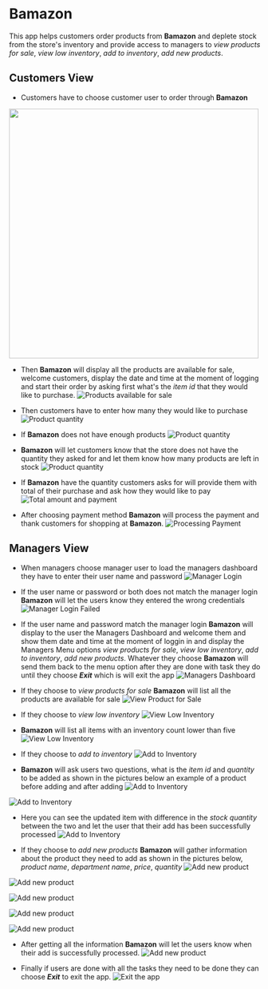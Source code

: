 # Bamazon
This app helps customers order products from **Bamazon** and deplete stock from the store's inventory and provide access to managers to *view products for sale*, *view low inventory*, *add to inventory*, *add new products*.


## Customers View
* Customers have to choose customer user to order through **Bamazon**
<img src="images/customer1.png" width="500px">


* Then **Bamazon** will display all the products are available for sale, welcome customers, display the date and time at the moment of logging and start their order by asking first what's the *item id* that they would like to purchase.
![Products available for sale](images/customer2.png)


* Then customers have to enter how many they would like to purchase
![Product quantity](images/customer4.png)


* If **Bamazon** does not have enough products
![Product quantity](images/customer5.png)

* **Bamazon** will let customers know that the store does not have the quantity they asked for and let them know how many products are left in stock
![Product quantity](images/customer6.png)

* If **Bamazon** have the quantity customers asks for will provide them with total of their purchase and ask how they would like to pay
![Total amount and payment](images/customer7.png)

* After choosing payment method **Bamazon** will process the payment and thank customers for shopping at **Bamazon**.
![Processing Payment](images/customer8.png)

## Managers View

* When managers choose manager user to load the managers dashboard they have to enter their user name and password
![Manager Login](images/manager1.png)

* If the user name or password or both does not match the manager login **Bamazon** will let the users know they entered the wrong credentials
![Manager Login Failed](images/manager2.png)

* If the user name and password match the manager login **Bamazon** will display to the user the Managers Dashboard and welcome them and show them date and time at the moment of loggin in and display the Managers Menu options *view products for sale*, *view low inventory*, *add to inventory*, *add new products*. Whatever they choose **Bamazon** will send them back to the menu option after they are done with task they do until they choose **_Exit_** which is will exit the app
![Managers Dashboard](images/manager3.png)

* If they choose to *view products for sale* **Bamazon** will list all the products are available for sale
![View Product for Sale](images/manager4.png)

* If they choose to *view low inventory*
![View Low Inventory](images/manager5.png)

* **Bamazon** will list all items with an inventory count lower than five
![View Low Inventory](images/manager6.png)

* If they choose to *add to inventory*
![Add to Inventory](images/manager7.png)

* **Bamazon** will ask users two questions, what is the *item id* and *quantity* to be added as shown in the pictures below an example of a product before adding and after adding
![Add to Inventory](images/manager8.png)

![Add to Inventory](images/manager9.png)

* Here you can see the updated item with difference in the *stock quantity* between the two and let the user that their add has been successfully processed
![Add to Inventory](images/manager10.png)

* If they choose to *add new products* **Bamazon** will gather information about the product they need to add as shown in the pictures below, *product name*, *department name*, *price*, *quantity*
![Add new product](images/manager11.png)

![Add new product](images/manager12.png)

![Add new product](images/manager13.png)

![Add new product](images/manager14.png)

![Add new product](images/manager15.png)

* After getting all the information **Bamazon** will let the users know when their add is successfully processed.
![Add new product](images/manager16.png)

* Finally if users are done with all the tasks they need to be done they can choose **_Exit_** to exit the app.
![Exit the app](images/manager17.png)

